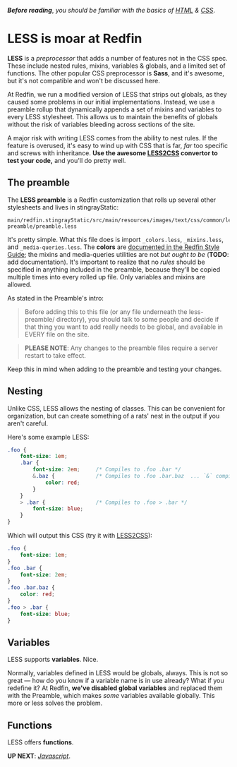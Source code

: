 ***Before reading***, *you should be familiar with the basics of [HTML](https://github.com/egid/training/blob/master/frontend/HTML.md) & [CSS](https://github.com/egid/training/blob/master/frontend/CSS.md)*.

# LESS is moar at Redfin

**LESS** is a *preprocessor* that adds a number of features not in the CSS spec. These include nested rules, mixins, variables & globals, and a limited set of functions. The other popular CSS preprocessor is **Sass**, and it's awesome, but it's not compatible and won't be discussed here.

At Redfin, we run a modified version of LESS that strips out globals, as they caused some problems in our initial implementations. Instead, we use a preamble rollup that dynamically appends a set of mixins and variables to every LESS stylesheet. This allows us to maintain the benefits of globals without the risk of variables bleeding across sections of the site.

A major risk with writing LESS comes from the ability to nest rules. If the feature is overused, it's easy to wind up with CSS that is far, *far* too specific and screws with inheritance. **Use the awesome [LESS2CSS][less2css] convertor to test your code,** and you'll do pretty well.


## The preamble

The **LESS preamble** is a Redfin customization that rolls up several other stylesheets and lives in stingrayStatic:

    main/redfin.stingrayStatic/src/main/resources/images/text/css/common/less-preamble/preamble.less

It's pretty simple. What this file does is import `_colors.less`, `_mixins.less`, and `_media-queries.less`. The **colors** are [documented in the Redfin Style Guide](rsg-colors); the mixins and media-queries utilities are not *but ought to be* (**TODO**: add documentation). It's important to realize that no *rules* should be specified in anything included in the preamble, because they'll be copied multiple times into every rolled up file. Only variables and mixins are allowed.

As stated in the Preamble's intro:

>  Before adding this to this file (or any file underneath the less-preamble/ directory), you should talk to some people and decide if that thing you want to add really needs to be global, and available in EVERY file on the site.

> **PLEASE NOTE**: Any changes to the preamble files require a server restart to take effect.

Keep this in mind when adding to the preamble and testing your changes.


## Nesting

Unlike CSS, LESS allows the nesting of classes. This can be convenient for organization, but can create something of a rats' nest in the output if you aren't careful.

Here's some example LESS:

````css
.foo {
	font-size: 1em;
	.bar {
		font-size: 2em;		/* Compiles to .foo .bar */
		&.baz {				/* Compiles to .foo .bar.baz  ... `&` compiles to the previous classes (.foo .bar) */
			color: red;
		}
	}
	> .bar {				/* Compiles to .foo > .bar */
		font-size: blue;
	}
}
````
Which will output this CSS (try it with [LESS2CSS][less2css]):

````css
.foo {
	font-size: 1em;
}
.foo .bar {
	font-size: 2em;
}
.foo .bar.baz {
	color: red;
}
.foo > .bar {
	font-size: blue;
}
````


## Variables

LESS supports **variables**. Nice.

Normally, variables defined in LESS would be globals, always. This is not so great — how do you know if a variable name is in use already? What if you redefine it? At Redfin, **we've disabled global variables** and replaced them with the Preamble, which makes *some* variables available globally. This more or less solves the problem.




## Functions

LESS offers **functions**. 


<!-- LINKS -->
 [less2css]: http://less2css.org


**UP NEXT**: *[Javascript](https://github.com/egid/training/blob/master/frontend/Javascript.md)*.
